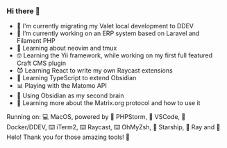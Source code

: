 ### Hi there 👋

- 🐳 I'm currently migrating my Valet local development to DDEV
- 🔭 I’m currently working on an ERP system based on Laravel and Filament PHP
- 🤯 Learning about neovim and tmux
- 🤓 Learning the Yii framework, while working on my first full featured Craft CMS plugin
- 😈 Learning React to write my own Raycast extensions
- 📘 Learning TypeScript to extend Obsidian
- 📊 Playing with the Matomo API
- 🧠 Using Obsidian as my second brain 
- 💬 Learning more about the Matrix.org protocol and how to use it

Running on: 💻 MacOS, powered by 🐘 PHPStorm, 🐹 VSCode, 🐋 Docker/DDEV, ⌨️ iTerm2, ⌨️ Raycast, ⌨️ OhMyZsh, 🚀 Starship, 🐛 Ray and 📧 Helo! Thank you for those amazing tools! 🏅
